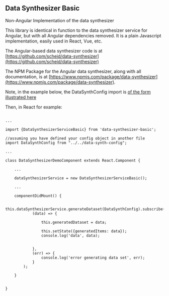 ## Data Synthesizer Basic

Non-Angular Implementation of the data synthesizer

This library is identical in function to the data synthesizer service for Angular, but with all Angular
dependencies removed. It is a plain Javascript implementation, easily used in React, Vue, etc.

The Angular-based data synthesizer code is at [https://github.com/scheid/data-synthesizer](https://github.com/scheid/data-synthesizer)

The NPM Package for the Angular data synthesizer, along with all documentation, is at [https://www.npmjs.com/package/data-synthesizer](https://www.npmjs.com/package/data-synthesizer).

Note, in the example below, the DataSynthConfig import is [of the form illustrated here](https://github.com/scheid/data-synthesizer-demo/blob/master/src/app/data-synth-config.ts)

Then, in React for example:

```

...

import {DataSynthesizerServiceBasic} from 'data-synthesizer-basic';

//assuming you have defined your config object in another file
import DataSynthConfig from "../../data-synth-config";

...

class DataSynthesizerDemoComponent extends React.Component {

    ...

    dataSynthesizerService = new DataSynthesizerServiceBasic();

    ...

	componentDidMount() {

	    this.dataSynthesizerService.generateDataset(DataSynthConfig).subscribe(
	        (data) => {
	            
	            this.generatedDataset = data;

	            this.setState({generatedItems: data});
	            console.log('data', data);


	        },
	        (err) => {
	            console.log('error generating data set', err);
	        }
	    );

	}


}

```